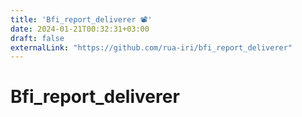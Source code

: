```yaml
---
title: 'Bfi_report_deliverer 📽️'
date: 2024-01-21T00:32:31+03:00
draft: false
externalLink: "https://github.com/rua-iri/bfi_report_deliverer"
---
```


# Bfi_report_deliverer

